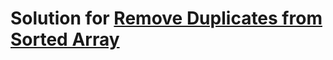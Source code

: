 # Solution for [Remove Duplicates from Sorted Array](https://leetcode.com/problems/remove-duplicates-from-sorted-array/description)